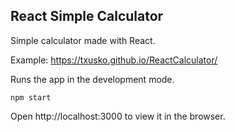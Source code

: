 ## React Simple Calculator

Simple calculator made with React.

Example: https://txusko.github.io/ReactCalculator/

Runs the app in the development mode.

```shell
npm start
```
Open http://localhost:3000 to view it in the browser.
